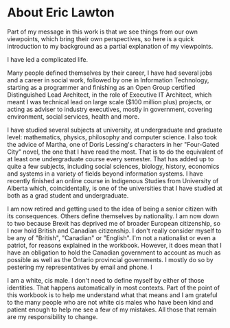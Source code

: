 # About Eric Lawton

Part of my message in this work is that we see things from our own viewpoints, which bring their own perspectives, so here is a quick introduction to my background as a partial explanation of my viewpoints.

I have led a complicated life.

Many people defined themselves by their career, I have had several jobs and a career in social work, followed by one in Information Technology, starting as a programmer and finishing as an Open Group certified Distinguished Lead Architect, in the role of Executive IT Architect, which meant I was technical lead on large scale ($100 million plus) projects, or acting as adviser to industry executives, mostly in government, covering environment, social services, health and more.

I have studied several subjects at university, at undergraduate and graduate level: mathematics, physics, philosophy and computer science. I also took the advice of Martha, one of Doris Lessing's characters in her "Four-Gated City" novel, the one that I have read the most. That is to do the equivalent of at least one undergraduate course every semester. That has added up to quite a few subjects, including social sciences, biology, history, economics and systems in a variety of fields beyond information systems. I have recently finished an online course in Indigenous Studies from University of Alberta which, coincidentally, is one of the universities that I have studied at both as a grad student and undergraduate.

I am now retired and getting used to the idea of being a senior citizen with its consequences.
Others define themselves by nationality. I am now down to two because Brexit has deprived me of broader European    citizenship, so I now hold British and Canadian citizenship. I don't really consider myself to be any of "British",  "Canadian" or "English". I'm not a nationalist or even a patriot, for reasons explained in the workbook. However, it does mean that I have an obligation to hold the Canadian government to account as much as possible as well as the Ontario provincial governments. I mostly do so by pestering my representatives by email and phone. I

I am a white, cis male. I don't need to define myself by either of those identities. That happens automatically in most contexts. Part of the point of this workbook is to help me understand what that means and I am grateful to the many people who are not white cis males who have been kind and patient enough to help me see a few of my mistakes. All those that remain are my responsibility to change.
